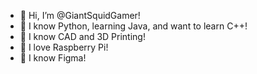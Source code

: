 - 🦑 Hi, I’m @GiantSquidGamer!
- 🌱 I know Python, learning Java, and want to learn C++!
- 🤖 I know CAD and 3D Printing!
- 🥧 I love Raspberry Pi!
- 📱 I know Figma!


<!---
GiantSquidGamer/GiantSquidGamer is a ✨ special ✨ repository because its `README.md` (this file) appears on your GitHub profile.
You can click the Preview link to take a look at your changes.
--->

